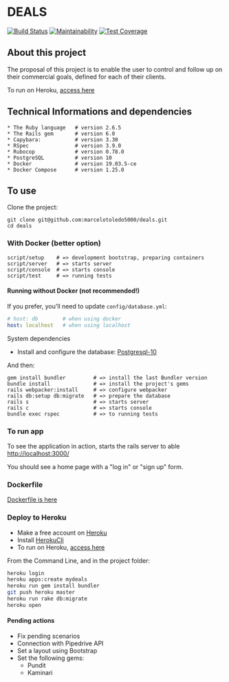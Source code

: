 # **DEALS**

[![Build Status](https://api.travis-ci.com/marcelotoledo5000/deals.svg?branch=master)](https://travis-ci.com/marcelotoledo5000/deals.svg?branch=master)
[![Maintainability](https://api.codeclimate.com/v1/badges/ee89b0339d22fa938cd5/maintainability)](https://codeclimate.com/github/marcelotoledo5000/deals/maintainability)
[![Test Coverage](https://api.codeclimate.com/v1/badges/ee89b0339d22fa938cd5/test_coverage)](https://codeclimate.com/github/marcelotoledo5000/deals/test_coverage)

## About this project

The proposal of this project is to enable the user to control and follow up on
their commercial goals, defined for each of their clients.

To run on Heroku, [access here](https://mydeals.herokuapp.com/)

## Technical Informations and dependencies

``` code
* The Ruby language   # version 2.6.5
* The Rails gem       # version 6.0
* Capybara:           # version 3.30
* RSpec               # version 3.9.0
* Rubocop             # version 0.78.0
* PostgreSQL          # version 10
* Docker              # version 19.03.5-ce
* Docker Compose      # version 1.25.0
```

## To use

Clone the project:

``` Shell
git clone git@github.com:marcelotoledo5000/deals.git
cd deals
```

### With Docker (better option)

``` Shell
script/setup    # => development bootstrap, preparing containers
script/server   # => starts server
script/console  # => starts console
script/test     # => running tests
```

#### Running without Docker (not recommended!)

If you prefer, you'll need to update `config/database.yml`:

``` Yaml
# host: db        # when using docker
host: localhost   # when using localhost
```

System dependencies

* Install and configure the database: [Postgresql-10](https://www.postgresql.org/download/)

And then:

``` Shell
gem install bundler         # => install the last Bundler version
bundle install              # => install the project's gems
rails webpacker:install     # => configure webpacker
rails db:setup db:migrate   # => prepare the database
rails s                     # => starts server
rails c                     # => starts console
bundle exec rspec           # => to running tests
```

### To run app

To see the application in action, starts the rails server to able [http://localhost:3000/](http://localhost:3000.)

You should see a home page with a "log in" or "sign up" form.

### Dockerfile

[Dockerfile is here](https://github.com/marcelotoledo5000/Dockerfiles)

### Deploy to Heroku

* Make a free account on [Heroku](https://www.heroku.com/)
* Install [HerokuCli](https://devcenter.heroku.com/articles/heroku-cli)
* To run on Heroku, [access here](https://mydeals.herokuapp.com/)

From the Command Line, and in the project folder:

``` bash
heroku login
heroku apps:create mydeals
heroku run gem install bundler
git push heroku master
heroku run rake db:migrate
heroku open
```

#### Pending actions

* Fix pending scenarios
* Connection with Pipedrive API
* Set a layout using Bootstrap
* Set the following gems:
  * Pundit
  * Kaminari
